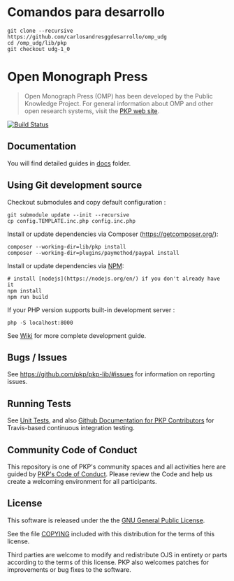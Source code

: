 # Comandos para desarrollo 
    
    git clone --recursive  https://github.com/carlosandresggdesarrollo/omp_udg
    cd /omp_udg/lib/pkp
    git checkout udg-1_0
    
# Open Monograph Press

> Open Monograph Press (OMP) has been developed by the Public Knowledge Project. For general information about OMP and other open research systems, visit the [PKP web site][pkp].

[![Build Status](https://travis-ci.org/pkp/omp.svg?branch=main)](https://travis-ci.org/pkp/omp)

## Documentation

You will find detailed guides in [docs](docs) folder.

## Using Git development source

Checkout submodules and copy default configuration :

    git submodule update --init --recursive
    cp config.TEMPLATE.inc.php config.inc.php

Install or update dependencies via Composer (https://getcomposer.org/):

    composer --working-dir=lib/pkp install
    composer --working-dir=plugins/paymethod/paypal install

Install or update dependencies via [NPM](https://www.npmjs.com/):

    # install [nodejs](https://nodejs.org/en/) if you don't already have it
    npm install
    npm run build

If your PHP version supports built-in development server :

    php -S localhost:8000

See [Wiki][wiki-dev] for more complete development guide.

## Bugs / Issues

See https://github.com/pkp/pkp-lib/#issues for information on reporting issues.

## Running Tests

See [Unit Tests](https://pkp.sfu.ca/wiki/index.php?title=Unit_Tests), and also [Github Documentation for PKP Contributors](https://pkp.sfu.ca/wiki/index.php?title=Github_Documentation_for_PKP_Contributors) for Travis-based continuous integration testing.

## Community Code of Conduct

This repository is one of PKP's community spaces and all activities here are guided by [PKP's Code of Conduct](https://pkp.sfu.ca/code-of-conduct/). Please review the Code and help us create a welcoming environment for all participants.

## License

This software is released under the the [GNU General Public License][gpl-licence].

See the file [COPYING][gpl-licence] included with this distribution for the terms
of this license.

Third parties are welcome to modify and redistribute OJS in entirety or parts
according to the terms of this license. PKP also welcomes patches for
improvements or bug fixes to the software.

[pkp]: http://pkp.sfu.ca/
[readme]: docs/README
[wiki-dev]: http://pkp.sfu.ca/wiki/index.php/HOW-TO_check_out_PKP_applications_from_git
[php-unit]: http://phpunit.de/
[gpl-licence]: docs/COPYING

